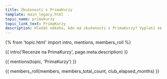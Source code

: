 ```yaml
---
title: Zkušenosti s PrimaKurzy
template: main_legacy.html
topic_name: primakurzy
topic_link_text: PrimaKurzy
description: Hledáš někoho, kdo má zkušenosti s PrimaKurzy? Vyplatí se jít na jejich akreditované IT kurzy?
---
```

{% from 'topic.html' import intro, mentions, members_roll %}

{{ intro('Recenze na PrimaKurzy', page.meta.description) }}

{{ mentions(topic, 'PrimaKurzy') }}

{{ members_roll(members, members_total_count, club_elapsed_months) }}

